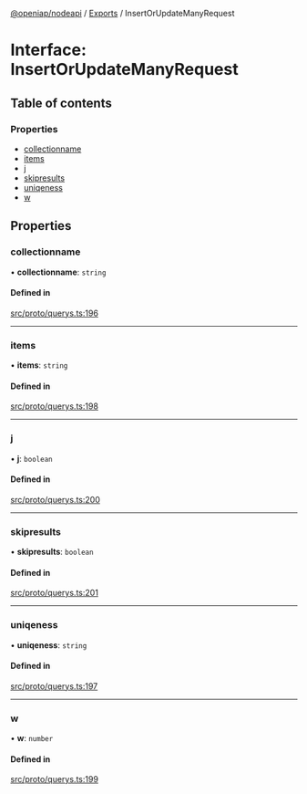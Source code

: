 [@openiap/nodeapi](../README.md) / [Exports](../modules.md) / InsertOrUpdateManyRequest

# Interface: InsertOrUpdateManyRequest

## Table of contents

### Properties

- [collectionname](InsertOrUpdateManyRequest.md#collectionname)
- [items](InsertOrUpdateManyRequest.md#items)
- [j](InsertOrUpdateManyRequest.md#j)
- [skipresults](InsertOrUpdateManyRequest.md#skipresults)
- [uniqeness](InsertOrUpdateManyRequest.md#uniqeness)
- [w](InsertOrUpdateManyRequest.md#w)

## Properties

### collectionname

• **collectionname**: `string`

#### Defined in

[src/proto/querys.ts:196](https://github.com/openiap/nodeapi/blob/a159861/src/proto/querys.ts#L196)

___

### items

• **items**: `string`

#### Defined in

[src/proto/querys.ts:198](https://github.com/openiap/nodeapi/blob/a159861/src/proto/querys.ts#L198)

___

### j

• **j**: `boolean`

#### Defined in

[src/proto/querys.ts:200](https://github.com/openiap/nodeapi/blob/a159861/src/proto/querys.ts#L200)

___

### skipresults

• **skipresults**: `boolean`

#### Defined in

[src/proto/querys.ts:201](https://github.com/openiap/nodeapi/blob/a159861/src/proto/querys.ts#L201)

___

### uniqeness

• **uniqeness**: `string`

#### Defined in

[src/proto/querys.ts:197](https://github.com/openiap/nodeapi/blob/a159861/src/proto/querys.ts#L197)

___

### w

• **w**: `number`

#### Defined in

[src/proto/querys.ts:199](https://github.com/openiap/nodeapi/blob/a159861/src/proto/querys.ts#L199)
